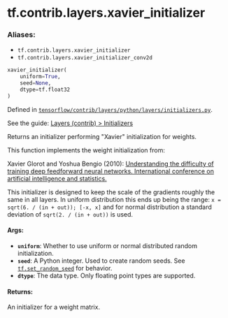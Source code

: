 <div itemscope itemtype="http://developers.google.com/ReferenceObject">
<meta itemprop="name" content="tf.contrib.layers.xavier_initializer" />
</div>

# tf.contrib.layers.xavier_initializer

### Aliases:

* `tf.contrib.layers.xavier_initializer`
* `tf.contrib.layers.xavier_initializer_conv2d`

``` python
xavier_initializer(
    uniform=True,
    seed=None,
    dtype=tf.float32
)
```



Defined in [`tensorflow/contrib/layers/python/layers/initializers.py`](https://www.tensorflow.org/code/tensorflow/contrib/layers/python/layers/initializers.py).

See the guide: [Layers (contrib) > Initializers](../../../../../api_guides/python/contrib.layers.md#Initializers)

Returns an initializer performing "Xavier" initialization for weights.

This function implements the weight initialization from:

Xavier Glorot and Yoshua Bengio (2010):
         [Understanding the difficulty of training deep feedforward neural
         networks. International conference on artificial intelligence and
         statistics.](
         http://www.jmlr.org/proceedings/papers/v9/glorot10a/glorot10a.pdf)

This initializer is designed to keep the scale of the gradients roughly the
same in all layers. In uniform distribution this ends up being the range:
`x = sqrt(6. / (in + out)); [-x, x]` and for normal distribution a standard
deviation of `sqrt(2. / (in + out))` is used.

#### Args:

* <b>`uniform`</b>: Whether to use uniform or normal distributed random initialization.
* <b>`seed`</b>: A Python integer. Used to create random seeds. See
        [`tf.set_random_seed`](../../../tf/set_random_seed.md) for behavior.
* <b>`dtype`</b>: The data type. Only floating point types are supported.


#### Returns:

  An initializer for a weight matrix.
